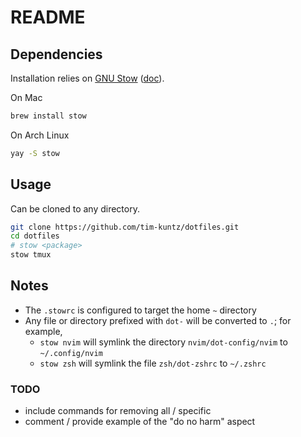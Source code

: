 # README

## Dependencies

Installation relies on [GNU Stow](https://www.gnu.org/software/stow/) ([doc](https://www.gnu.org/software/stow/manual/stow.html)).

On Mac
```bash
brew install stow
```

On Arch Linux
```bash
yay -S stow
```

## Usage

Can be cloned to any directory.
```bash
git clone https://github.com/tim-kuntz/dotfiles.git
cd dotfiles
# stow <package>
stow tmux
```

## Notes

* The `.stowrc` is configured to target the home `~` directory
* Any file or directory prefixed with `dot-` will be converted to `.`; for example,
  * `stow nvim` will symlink the directory `nvim/dot-config/nvim` to `~/.config/nvim` 
  * `stow zsh` will symlink the file `zsh/dot-zshrc` to `~/.zshrc`

### TODO
* include commands for removing all / specific
* comment / provide example of the "do no harm" aspect

